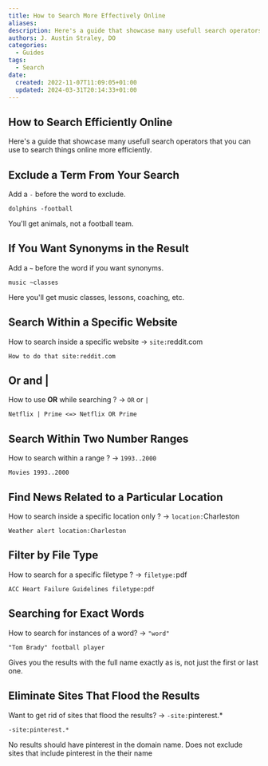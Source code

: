 ```yaml
---
title: How to Search More Effectively Online
aliases: 
description: Here's a guide that showcase many usefull search operators that you can use to search things online more efficiently.
authors: J. Austin Straley, DO
categories:
  - Guides
tags:
  - Search
date:
  created: 2022-11-07T11:09:05+01:00
  updated: 2024-03-31T20:14:33+01:00
---
```


## How to Search Efficiently Online

Here's a guide that showcase many usefull search operators that you can use to search things online more efficiently.

## Exclude a Term From Your Search

Add a `-` before the word to exclude.

```
dolphins -football
```

You'll get animals, not a football team.

## If You Want Synonyms in the Result

Add a `~` before the word if you want synonyms.

```
music ~classes
```

Here you'll get music classes, lessons, coaching, etc.

## Search Within a Specific Website

How to search inside a specific website → `site:`reddit.com

```
How to do that site:reddit.com
```

## Or and |

How to use **OR** while searching ? → `OR` or `|`

```
Netflix | Prime <=> Netflix OR Prime
```

## Search Within Two Number Ranges

How to search within a range ? → `1993..2000`

```
Movies 1993..2000
```

## Find News Related to a Particular Location

How to search inside a specific location only ? → `location:`Charleston

```
Weather alert location:Charleston
```

## Filter by File Type

How to search for a specific filetype ? → `filetype:`pdf

```
ACC Heart Failure Guidelines filetype:pdf
```

## Searching for Exact Words

How to search for instances of a word? → `"word"`

```
"Tom Brady" football player
```

Gives you the results with the full name exactly as is, not just the first or last one.

## Eliminate Sites That Flood the Results

Want to get rid of sites that flood the results? → `-site:`pinterest.*

```
-site:pinterest.*
```

No results should have pinterest in the domain name. Does not exclude sites that include pinterest in the their name

